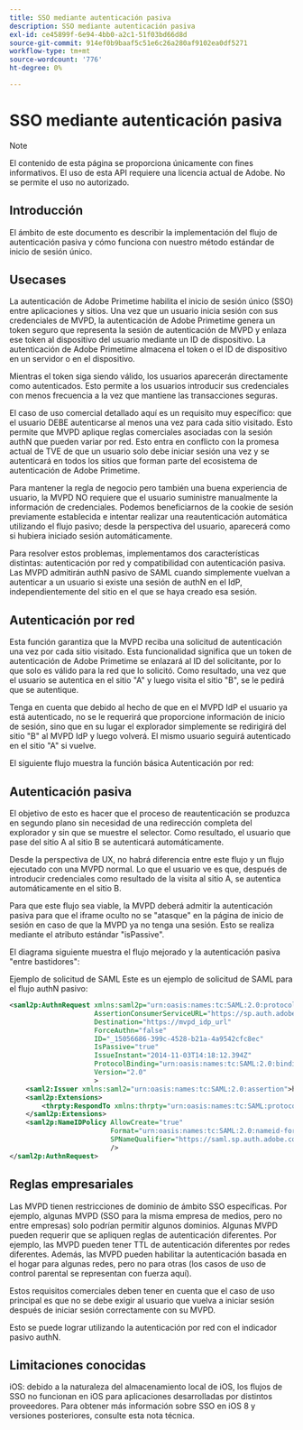 ```yaml
---
title: SSO mediante autenticación pasiva
description: SSO mediante autenticación pasiva
exl-id: ce45899f-6e94-4bb0-a2c1-51f03bd66d8d
source-git-commit: 914ef0b9baaf5c51e6c26a280af9102ea0df5271
workflow-type: tm+mt
source-wordcount: '776'
ht-degree: 0%

---
```


# SSO mediante autenticación pasiva

>[!NOTE]
>
>El contenido de esta página se proporciona únicamente con fines informativos. El uso de esta API requiere una licencia actual de Adobe. No se permite el uso no autorizado.


## Introducción

El ámbito de este documento es describir la implementación del flujo de autenticación pasiva y cómo funciona con nuestro método estándar de inicio de sesión único.

## Usecases

La autenticación de Adobe Primetime habilita el inicio de sesión único (SSO) entre aplicaciones y sitios. Una vez que un usuario inicia sesión con sus credenciales de MVPD, la autenticación de Adobe Primetime genera un token seguro que representa la sesión de autenticación de MVPD y enlaza ese token al dispositivo del usuario mediante un ID de dispositivo. La autenticación de Adobe Primetime almacena el token o el ID de dispositivo en un servidor o en el dispositivo.

Mientras el token siga siendo válido, los usuarios aparecerán directamente como autenticados. Esto permite a los usuarios introducir sus credenciales con menos frecuencia a la vez que mantiene las transacciones seguras.



El caso de uso comercial detallado aquí es un requisito muy específico: que el usuario DEBE autenticarse al menos una vez para cada sitio visitado. Esto permite que MVPD aplique reglas comerciales asociadas con la sesión authN que pueden variar por red. Esto entra en conflicto con la promesa actual de TVE de que un usuario solo debe iniciar sesión una vez y se autenticará en todos los sitios que forman parte del ecosistema de autenticación de Adobe Primetime.



Para mantener la regla de negocio pero también una buena experiencia de usuario, la MVPD NO requiere que el usuario suministre manualmente la información de credenciales. Podemos beneficiarnos de la cookie de sesión previamente establecida e intentar realizar una reautenticación automática utilizando el flujo pasivo; desde la perspectiva del usuario, aparecerá como si hubiera iniciado sesión automáticamente.



Para resolver estos problemas, implementamos dos características distintas: autenticación por red y compatibilidad con autenticación pasiva. Las MVPD admitirán authN pasivo de SAML cuando simplemente vuelvan a autenticar a un usuario si existe una sesión de authN en el IdP, independientemente del sitio en el que se haya creado esa sesión.



## Autenticación por red

Esta función garantiza que la MVPD reciba una solicitud de autenticación una vez por cada sitio visitado. Esta funcionalidad significa que un token de autenticación de Adobe Primetime se enlazará al ID del solicitante, por lo que solo es válido para la red que lo solicitó. Como resultado, una vez que el usuario se autentica en el sitio &quot;A&quot; y luego visita el sitio &quot;B&quot;, se le pedirá que se autentique.



Tenga en cuenta que debido al hecho de que en el MVPD IdP el usuario ya está autenticado, no se le requerirá que proporcione información de inicio de sesión, sino que en su lugar el explorador simplemente se redirigirá del sitio &quot;B&quot; al MVPD IdP y luego volverá. El mismo usuario seguirá autenticado en el sitio &quot;A&quot; si vuelve.



El siguiente flujo muestra la función básica Autenticación por red:





## Autenticación pasiva

El objetivo de esto es hacer que el proceso de reautenticación se produzca en segundo plano sin necesidad de una redirección completa del explorador y sin que se muestre el selector. Como resultado, el usuario que pase del sitio A al sitio B se autenticará automáticamente.



Desde la perspectiva de UX, no habrá diferencia entre este flujo y un flujo ejecutado con una MVPD normal. Lo que el usuario ve es que, después de introducir credenciales como resultado de la visita al sitio A, se autentica automáticamente en el sitio B.



Para que este flujo sea viable, la MVPD deberá admitir la autenticación pasiva para que el iframe oculto no se &quot;atasque&quot; en la página de inicio de sesión en caso de que la MVPD ya no tenga una sesión. Esto se realiza mediante el atributo estándar &quot;isPassive&quot;.



El diagrama siguiente muestra el flujo mejorado y la autenticación pasiva &quot;entre bastidores&quot;:





Ejemplo de solicitud de SAML Este es un ejemplo de solicitud de SAML para el flujo authN pasivo:


```xml
<saml2p:AuthnRequest xmlns:saml2p="urn:oasis:names:tc:SAML:2.0:protocol"
                     AssertionConsumerServiceURL="https://sp.auth.adobe.com/sp/saml/SAMLAssertionConsumer"
                     Destination="https://mvpd_idp_url"
                     ForceAuthn="false"
                     ID="_15056686-399c-4528-b21a-4a9542cfc8ec"
                     IsPassive="true"
                     IssueInstant="2014-11-03T14:18:12.394Z"
                     ProtocolBinding="urn:oasis:names:tc:SAML:2.0:bindings:HTTP-POST"
                     Version="2.0"
                     >
    <saml2:Issuer xmlns:saml2="urn:oasis:names:tc:SAML:2.0:assertion">https://saml.sp.auth.adobe.com </saml2:Issuer>
    <saml2p:Extensions>
        <thrpty:RespondTo xmlns:thrpty="urn:oasis:names:tc:SAML:protocol:ext:third-party">https://saml.sp.auth.adobe.com</thrpty:RespondTo>
    </saml2p:Extensions>
    <saml2p:NameIDPolicy AllowCreate="true"
                         Format="urn:oasis:names:tc:SAML:2.0:nameid-format:transient"
                         SPNameQualifier="https://saml.sp.auth.adobe.com"
                         />
</saml2p:AuthnRequest>
```

## Reglas empresariales

Las MVPD tienen restricciones de dominio de ámbito SSO específicas. Por ejemplo, algunas MVPD (SSO para la misma empresa de medios, pero no entre empresas) solo podrían permitir algunos dominios.
Algunas MVPD pueden requerir que se apliquen reglas de autenticación diferentes. Por ejemplo, las MVPD pueden tener TTL de autenticación diferentes por redes diferentes. Además, las MVPD pueden habilitar la autenticación basada en el hogar para algunas redes, pero no para otras (los casos de uso de control parental se representan con fuerza aquí).


Estos requisitos comerciales deben tener en cuenta que el caso de uso principal es que no se debe exigir al usuario que vuelva a iniciar sesión después de iniciar sesión correctamente con su MVPD.

Esto se puede lograr utilizando la autenticación por red con el indicador pasivo authN.



## Limitaciones conocidas

iOS: debido a la naturaleza del almacenamiento local de iOS, los flujos de SSO no funcionan en iOS para aplicaciones desarrolladas por distintos proveedores. Para obtener más información sobre SSO en iOS 8 y versiones posteriores, consulte esta nota técnica.


<!--
>[!RELATEDINFORMATION]
>* Single Sign-On on iOS
>* SSO on iOS when using the Primetime authentication Access Enabler
-->
